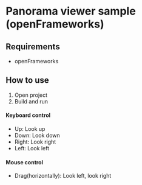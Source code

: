 # Panorama viewer sample (openFrameworks)

## Requirements

- openFrameworks

## How to use

1. Open project
2. Build and run

#### Keyboard control

- Up: Look up
- Down: Look down
- Right: Look right
- Left: Look left

#### Mouse control

- Drag(horizontally): Look left, look right

